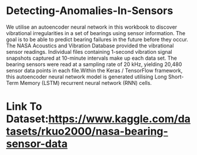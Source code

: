 # Detecting-Anomalies-In-Sensors
We utilise an autoencoder neural network in this workbook to discover vibrational irregularities in a set of bearings using sensor information. The goal is to be able to predict bearing failures in the future before they occur. The NASA Acoustics and Vibration Database provided the vibrational sensor readings. Individual files containing 1-second vibration signal snapshots captured at 10-minute intervals make up each data set. The bearing sensors were read at a sampling rate of 20 kHz, yielding 20,480 sensor data points in each file.Within the Keras / TensorFlow framework, this autoencoder neural network model is generated utilising Long Short-Term Memory (LSTM) recurrent neural network (RNN) cells.
# Link To Dataset:https://www.kaggle.com/datasets/rkuo2000/nasa-bearing-sensor-data
